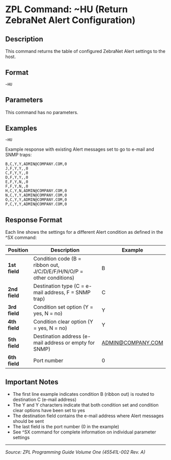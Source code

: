 # ZPL Command: ~HU (Return ZebraNet Alert Configuration)

## Description
This command returns the table of configured ZebraNet Alert settings to the host.

## Format
```
~HU
```

## Parameters
This command has no parameters.

## Examples
```
~HU
```

Example response with existing Alert messages set to go to e-mail and SNMP traps:
```
B,C,Y,Y,ADMIN@COMPANY.COM,0
J,F,Y,Y,,0
C,F,Y,Y,,0
D,F,Y,Y,,0
E,F,Y,N,,0
F,F,Y,N,,0
H,C,Y,N,ADMIN@COMPANY.COM,0
N,C,Y,Y,ADMIN@COMPANY.COM,0
O,C,Y,Y,ADMIN@COMPANY.COM,0
P,C,Y,Y,ADMIN@COMPANY.COM,0
```

## Response Format
Each line shows the settings for a different Alert condition as defined in the ^SX command:

| Position | Description | Example |
|----------|-------------|---------|
| **1st field** | Condition code (B = ribbon out, J/C/D/E/F/H/N/O/P = other conditions) | B |
| **2nd field** | Destination type (C = e-mail address, F = SNMP trap) | C |
| **3rd field** | Condition set option (Y = yes, N = no) | Y |
| **4th field** | Condition clear option (Y = yes, N = no) | Y |
| **5th field** | Destination address (e-mail address or empty for SNMP) | ADMIN@COMPANY.COM |
| **6th field** | Port number | 0 |

## Important Notes
- The first line example indicates condition B (ribbon out) is routed to destination C (e-mail address)
- The Y and Y characters indicate that both condition set and condition clear options have been set to yes
- The destination field contains the e-mail address where Alert messages should be sent
- The last field is the port number (0 in the example)
- See ^SX command for complete information on individual parameter settings

---
*Source: ZPL Programming Guide Volume One (45541L-002 Rev. A)*